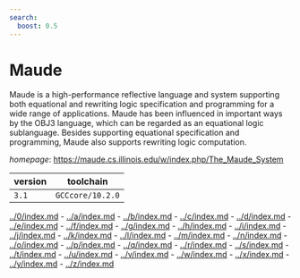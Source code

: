 ```yaml
---
search:
  boost: 0.5
---
```

# Maude

Maude is a high-performance reflective language and system supporting both equational and rewriting  logic specification and programming for a wide range of applications. Maude has been influenced in important ways by  the OBJ3 language, which can be regarded as an equational logic sublanguage. Besides supporting equational  specification and programming, Maude also supports rewriting logic computation.

*homepage*: <https://maude.cs.illinois.edu/w/index.php/The_Maude_System>

version | toolchain
--------|----------
``3.1`` | ``GCCcore/10.2.0``

[../0/index.md](0) - [../a/index.md](a) - [../b/index.md](b) - [../c/index.md](c) - [../d/index.md](d) - [../e/index.md](e) - [../f/index.md](f) - [../g/index.md](g) - [../h/index.md](h) - [../i/index.md](i) - [../j/index.md](j) - [../k/index.md](k) - [../l/index.md](l) - [../m/index.md](m) - [../n/index.md](n) - [../o/index.md](o) - [../p/index.md](p) - [../q/index.md](q) - [../r/index.md](r) - [../s/index.md](s) - [../t/index.md](t) - [../u/index.md](u) - [../v/index.md](v) - [../w/index.md](w) - [../x/index.md](x) - [../y/index.md](y) - [../z/index.md](z)

